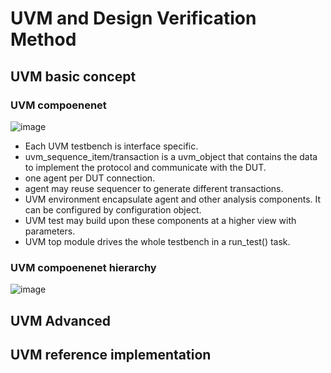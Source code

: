 # UVM and Design Verification Method

## UVM basic concept
### UVM compoenenet
![image](https://user-images.githubusercontent.com/52019188/169725830-8f2963bc-aebd-45cf-878d-09a5b47b37f2.png)
 - Each UVM testbench is interface specific.
 - uvm_sequence_item/transaction is a uvm_object that contains the data to implement the protocol and communicate with the DUT.
 - one agent per DUT connection.
 - agent may reuse sequencer to generate different transactions.
 - UVM environment encapsulate agent and other analysis components. It can be configured by configuration object.
 - UVM test may build upon these components at a higher view with parameters.
 - UVM top module drives the whole testbench in a run_test() task.

### UVM compoenenet hierarchy
![image](https://user-images.githubusercontent.com/52019188/169726303-30376e28-28d4-4e17-b527-9f07e1ffd6d6.png)


## UVM Advanced

## UVM reference implementation


